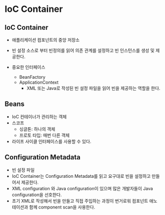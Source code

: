 # IoC Container



## IoC Container

* 애플리케이션 컴포넌트의 중앙 저장소

* 빈 설정 소스로 부터 빈정의를 읽어 의존 관계를 설정하고 빈 인스턴스를 생성 및 제공한다.

* 중요한 인터페이스 

  * BeanFactory
  * ApplicationContext
    * XML 또는 Java로 작성된 빈 설정 파일을 읽어 빈을 제공하는 역할을 한다.

  

## Beans

* IoC 컨테이너가 관리하는 객체
* 스코프
  * 싱글톤: 하나의 객체
  * 프로토 타입: 매번 다른 객체
* 라이프 사이클 인터페이스를 사용할 수 있다.



## Configuration Metadata

* 빈 설정 파일
* IoC Container는 Configuration Metadata를 읽고 요구대로 빈을 설정하고 만들어서 제공한다.
* XML configuration 와 Java configuration이 있으며 많은 개발자들이 Java configuration을 선호한다.
* 초기 XML로 작성해서 빈을 만들고 직접 주입하는 과정이 번거로워 컴포넌트 애노테이션과 함께 component scan을 사용한다.

